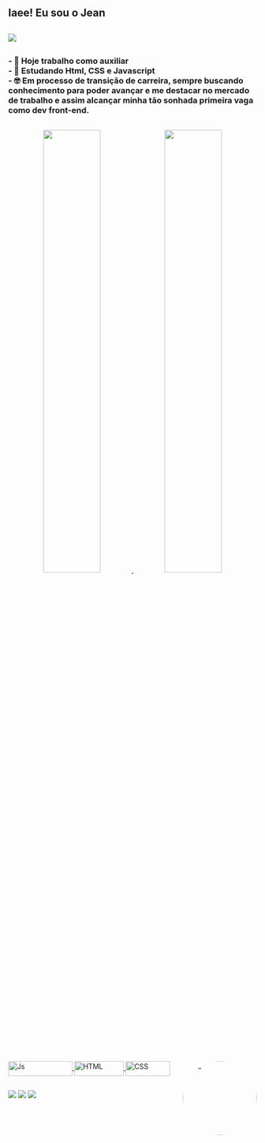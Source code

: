 ## Iaee! Eu sou o Jean

##

<img src="https://firebasestorage.googleapis.com/v0/b/x-radio-dbe04.appspot.com/o/background-themes%2Fkwknpce3%2Fmatrix.gif?alt=media&token=5fa4b5c8-1586-47a1-a105-5deffc8bcabe">

##

<h3> - 🔭 Hoje trabalho como auxiliar <br>
- 🌱 Estudando Html, CSS e Javascript <br>
- 🤓 Em processo de transição de carreira, sempre buscando conhecimento para poder avançar e me destacar no mercado de trabalho e assim alcançar minha tão sonhada primeira vaga como dev front-end.
</h3>

##

<div align="center">
  <a href="https://github.com/jeanferreirab">
  <img width="48%" src="https://github-readme-stats.vercel.app/api?username=jeanferreirab&show_icons=true&theme=tokyonight&include_all_commits=true&count_private=true"/>
  <img width="48%" src="https://github-readme-stats.vercel.app/api/top-langs/?username=jeanferreirab&layout=compact&langs_count=7&theme=tokyonight"/>
</div>

<div style="display: inline_block"
align=""><br>
  <img align="center" alt="Js" height="30" width="130" src="https://img.shields.io/badge/JavaScript-F7DF1E?style=for-the-badge&logo=javascript&logoColor=black">
  <img align="center" alt="HTML" height="30" width="100" src="https://img.shields.io/badge/HTML5-E34F26?style=for-the-badge&logo=html5&logoColor=white">
  <img align="center" alt="CSS" height="30" width="90" src="https://img.shields.io/badge/CSS3-1572B6?style=for-the-badge&logo=css3&logoColor=white">
  <img align="right" alt="pic" height="150" style="border-radius:500px;" src="https://media.discordapp.net/attachments/1052327637097394179/1052327686124621875/giphy.gif?width=1000&height=1000">
</div>
 
##

<div> 
  <a href="https://instagram.com/jean.ferreir" target="_blank"><img src="https://img.shields.io/badge/-Instagram-%23E4405F?style=for-the-badge&logo=instagram&logoColor=white" target="_blank"></a>
  <a href = "mailto:ferreirajean123@gmail.com"><img src="https://img.shields.io/badge/-Gmail-%23333?style=for-the-badge&logo=gmail&logoColor=white" target="_blank"></a>
  <a href="https://www.linkedin.com/in/jean-ferreira-dev" target="_blank"><img src="https://img.shields.io/badge/-LinkedIn-%230077B5?style=for-the-badge&logo=linkedin&logoColor=white" target="_blank"></a>
</div>
  
##
  
